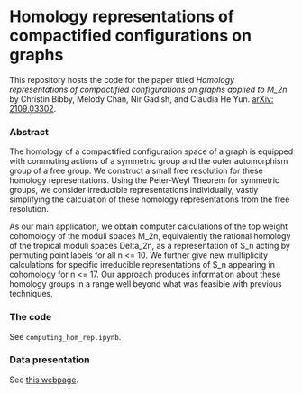 # Homology representations of compactified configurations on graphs
This repository hosts the code for the paper titled *Homology representations of compactified configurations on graphs applied to M_2n* by Christin Bibby, Melody Chan, Nir Gadish, and Claudia He Yun. [arXiv: 2109.03302](https://arxiv.org/abs/2109.03302).

### Abstract
The homology of a compactified configuration space of a graph is equipped with commuting actions of a symmetric group and the outer automorphism group of a free group. We construct a small free resolution for these homology representations.
Using the Peter-Weyl Theorem for symmetric groups, we consider irreducible representations individually, vastly simplifying the calculation of these homology representations from the free resolution.

As our main application, we obtain computer calculations of the top weight cohomology of the moduli spaces M_2n, equivalently the rational homology of the tropical moduli spaces Delta_2n, as a representation of S_n acting by permuting point labels for all n <= 10. We further give new multiplicity calculations for specific irreducible representations of S_n appearing in cohomology for n <= 17. Our approach produces information about these homology groups in a range well beyond what was feasible with previous techniques.

### The code
See `computing_hom_rep.ipynb`.

### Data presentation
See [this webpage](https://claudiaheyun.github.io/Homology-rep-of-compactified-conf-on-graphs/).
